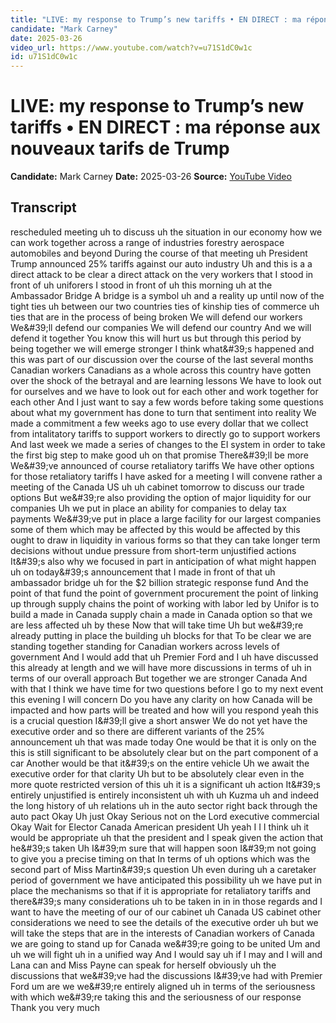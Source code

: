 ```yaml
---
title: "LIVE: my response to Trump’s new tariffs • EN DIRECT : ma réponse aux nouveaux tarifs de Trump" # Escape quotes in title
candidate: "Mark Carney"
date: 2025-03-26
video_url: https://www.youtube.com/watch?v=u71S1dC0w1c
id: u71S1dC0w1c
---
```


# LIVE: my response to Trump’s new tariffs • EN DIRECT : ma réponse aux nouveaux tarifs de Trump

**Candidate:** Mark Carney
**Date:** 2025-03-26
**Source:** [YouTube Video](https://www.youtube.com/watch?v=u71S1dC0w1c)

## Transcript

rescheduled meeting uh to discuss uh the situation in our economy how we can work together across a range of industries forestry aerospace automobiles and beyond During the course of that meeting uh President Trump announced 25% tariffs against our auto industry Uh and this is a a direct attack to be clear a direct attack on the very workers that I stood in front of uh uniforers I stood in front of uh this morning uh at the Ambassador Bridge A bridge is a symbol uh and a reality up until now of the tight ties uh between our two countries ties of kinship ties of commerce uh ties that are in the process of being broken We will defend our workers We&amp;#39;ll defend our companies We will defend our country And we will defend it together You know this will hurt us but through this period by being together we will emerge stronger I think what&amp;#39;s happened and this was part of our discussion over the course of the last several months Canadian workers Canadians as a whole across this country have gotten over the shock of the betrayal and are learning lessons We have to look out for ourselves and we have to look out for each other and work together for each other And I just want to say a few words before taking some questions about what my government has done to turn that sentiment into reality We made a commitment a few weeks ago to use every dollar that we collect from intalitatory tariffs to support workers to directly go to support workers And last week we made a series of changes to the EI system in order to take the first big step to make good uh on that promise There&amp;#39;ll be more We&amp;#39;ve announced of course retaliatory tariffs We have other options for those retaliatory tariffs I have asked for a meeting I will convene rather a meeting of the Canada US uh uh cabinet tomorrow to discuss our trade options But we&amp;#39;re also providing the option of major liquidity for our companies Uh we put in place an ability for companies to delay tax payments We&amp;#39;ve put in place a large facility for our largest companies some of them which may be affected by this would be affected by this ought to draw in liquidity in various forms so that they can take longer term decisions without undue pressure from short-term unjustified actions It&amp;#39;s also why we focused in part in anticipation of what might happen uh on today&amp;#39;s announcement that I made in front of that uh ambassador bridge uh for the $2 billion strategic response fund And the point of that fund the point of government procurement the point of linking up through supply chains the point of working with labor led by Unifor is to build a made in Canada supply chain a made in Canada option so that we are less affected uh by these Now that will take time Uh but we&amp;#39;re already putting in place the building uh blocks for that To be clear we are standing together standing for Canadian workers across levels of government And I would add that uh Premier Ford and I uh have discussed this already at length and we will have more discussions in terms of uh in terms of our overall approach But together we are stronger Canada And with that I think we have time for two questions before I go to my next event this evening I will concern Do you have any clarity on how Canada will be impacted and how parts will be treated and how will you respond yeah this is a crucial question I&amp;#39;ll give a short answer We do not yet have the executive order and so there are different variants of the 25% announcement uh that was made today One would be that it is only on the this is still significant to be absolutely clear but on the part component of a car Another would be that it&amp;#39;s on the entire vehicle Uh we await the executive order for that clarity Uh but to be absolutely clear even in the more quote restricted version of this uh it is a significant uh action It&amp;#39;s entirely unjustified is entirely inconsistent uh with uh Kuzma uh and indeed the long history of uh relations uh in the auto sector right back through the auto pact Okay Uh just Okay Serious not on the Lord executive commercial Okay Wait for Elector Canada American president Uh yeah I I I think uh it would be appropriate uh that the president and I speak given the action that he&amp;#39;s taken Uh I&amp;#39;m sure that will happen soon I&amp;#39;m not going to give you a precise timing on that In terms of uh options which was the second part of Miss Martin&amp;#39;s question Uh even during uh a caretaker period of government we have anticipated this possibility uh we have put in place the mechanisms so that if it is appropriate for retaliatory tariffs and there&amp;#39;s many considerations uh to be taken in in in those regards and I want to have the meeting of our of our cabinet uh Canada US cabinet other considerations we need to see the details of the executive order uh but we will take the steps that are in the interests of Canadian workers of Canada we are going to stand up for Canada we&amp;#39;re going to be united Um and uh we will fight uh in a unified way And I would say uh if I may and I will and Lana can and Miss Payne can speak for herself obviously uh the discussions that we&amp;#39;ve had the discussions I&amp;#39;ve had with Premier Ford um are we we&amp;#39;re entirely aligned uh in terms of the seriousness with which we&amp;#39;re taking this and the seriousness of our response Thank you very much